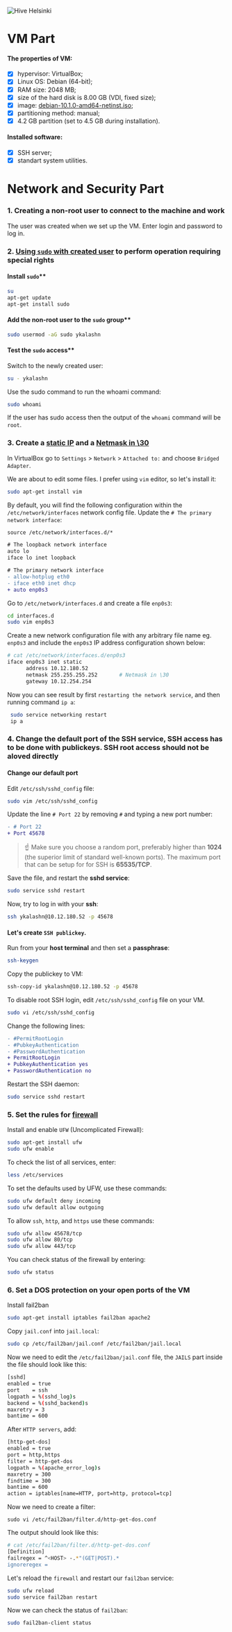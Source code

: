 ![Hive Helsinki](https://miro.medium.com/max/3200/1*IszpKRN_x7RbKDClj6oqhQ.png)

# VM Part
#### The properties of VM:
- [x] hypervisor: VirtualBox; 
- [x] Linux OS: Debian (64-bit);
- [x] RAM size: 2048 MB;
- [x] size of the hard disk is 8.00 GB (VDI, fixed size);
- [x] image: [debian-10.1.0-amd64-netinst.iso](https://www.debian.org/distrib/);
- [x] partitioning method: manual;
- [x] 4.2 GB partition (set to 4.5 GB during installation).

#### Installed software:
- [x] SSH server;
- [x] standart system utilities.
# Network and Security Part
### 1. Creating a non-root user to connect to the machine and work
The user was created when we set up the VM. Enter login and password to log in.
### 2. [Using `sudo` with created user](https://hostadvice.com/how-to/how-to-create-a-non-root-user-on-ubuntu-18-04-server/) to perform operation requiring special rights

#### Install `sudo`**
```sh
su
apt-get update
apt-get install sudo
```
#### Add the non-root user to the `sudo` group**
```sh
sudo usermod -aG sudo ykalashn
```
#### Test the `sudo` access**

Switch to the newly created user:
```sh
su - ykalashn
```
Use the sudo command to run the whoami command:
```sh
sudo whoami
```
If the user has sudo access then the output of the `whoami` command will be 
`root`.
### 3. Create a [static IP](https://linuxconfig.org/how-to-setup-a-static-ip-address-on-debian-linux) and a [Netmask in \30](https://www.aelius.com/njh/subnet_sheet.html)
In VirtualBox go to `Settings` > `Network` > `Attached to:` and choose `Bridged Adapter`.

We are about to edit some files. I prefer using `vim` editor, so let's install it:
```sh
sudo apt-get install vim
``` 
By default, you will find the following configuration within the `/etc/network/interfaces` network config file. Update the `# The primary network interface`:
```diff
source /etc/network/interfaces.d/*

# The loopback network interface
auto lo
iface lo inet loopback

# The primary network interface
- allow-hotplug eth0
- iface eth0 inet dhcp
+ auto enp0s3
```
Go to `/etc/network/interfaces.d` and create a file `enp0s3`: 
```sh
cd interfaces.d
sudo vim enp0s3
```
Create a new network configuration file with any arbitrary file name eg. `enp0s3` and include the `enp0s3` IP address configuration shown below:
```sh
# cat /etc/network/interfaces.d/enp0s3
iface enp0s3 inet static
      address 10.12.180.52
      netmask 255.255.255.252       # Netmask in \30
      gateway 10.12.254.254
 ```
 Now you can see result by first `restarting the network service`, and then running command `ip a`:
```sh
 sudo service networking restart
 ip a
 ```
### 4. Change the default port of the SSH service, SSH access has to be done with publickeys. SSH root access should not be aloved directly

#### Change our default port
Edit `/etc/ssh/sshd_config` file:
```sh
sudo vim /etc/ssh/sshd_config
```
Update the line `# Port 22` by removing `#` and typing a new port number:
```diff
- # Port 22
+ Port 45678
```
> :point_up: Make sure you choose a random port, preferably higher than **1024** (the superior limit of standard well-known ports). The maximum port that can be setup for for SSH is **65535/TCP**.

Save the file, and restart the **sshd service**:
```sh
sudo service sshd restart
```
Now, try to log in with your **ssh**:
```sh
ssh ykalashn@10.12.180.52 -p 45678
```
#### Let's create `SSH publickey`.

Run from your **host terminal** and then set a **passphrase**:
```sh
ssh-keygen
```
Copy the publickey to VM:
```sh
ssh-copy-id ykalashn@10.12.180.52 -p 45678
```
To disable root SSH login, edit `/etc/ssh/sshd_config` file on your VM.
```sh
sudo vi /etc/ssh/sshd_config
```
Change the following lines:
```diff
- #PermitRootLogin
- #PubkeyAuthentication
- #PasswordAuthentication
+ PermitRootLogin
+ PubkeyAuthentication yes
+ PasswordAuthentication no
```
Restart the SSH daemon: 
```sh
sudo service sshd restart
```
### 5. Set the rules for [firewall](https://www.digitalocean.com/community/tutorials/how-to-set-up-a-firewall-with-ufw-on-debian-9)
Install and enable `UFW` (Uncomplicated Firewall):
```sh
sudo apt-get install ufw
sudo ufw enable
```
To check the list of all services, enter:
```sh
less /etc/services
```
To set the defaults used by UFW, use these commands:
```sh
sudo ufw default deny incoming
sudo ufw default allow outgoing
```
To allow `ssh`, `http`, and `https` use these commands:
```sh
sudo ufw allow 45678/tcp
sudo ufw allow 80/tcp
sudo ufw allow 443/tcp
```
You can check status of the firewall by entering:
```sh
sudo ufw status
```
### 6. Set a DOS protection on your open ports of the VM
Install fail2ban
```sh
sudo apt-get install iptables fail2ban apache2
```
Copy `jail.conf` into `jail.local`:
```sh
sudo cp /etc/fail2ban/jail.conf /etc/fail2ban/jail.local
```
Now we need to edit the `/etc/fail2ban/jail.conf` file, the `JAILS` part inside the file should look like this:
```sh
[sshd]
enabled = true
port    = ssh 
logpath = %(sshd_log)s
backend = %(sshd_backend)s
maxretry = 3
bantime = 600
```
After `HTTP servers`, add:
```sh
[http-get-dos]
enabled = true
port = http,https
filter = http-get-dos
logpath = %(apache_error_log)s
maxretry = 300
findtime = 300
bantime = 600
action = iptables[name=HTTP, port=http, protocol=tcp]
```
Now we need to create a filter:
```
sudo vi /etc/fail2ban/filter.d/http-get-dos.conf
```
The output should look like this:
```sh
# cat /etc/fail2ban/filter.d/http-get-dos.conf
[Definition]
failregex = ^<HOST> -.*"(GET|POST).*
ignoreregex =
```
Let's reload the `firewall` and restart our `fail2ban` service:
```sh
sudo ufw reload
sudo service fail2ban restart
```
Now we can check the status of `fail2ban`:
```sh
sudo fail2ban-client status
```










